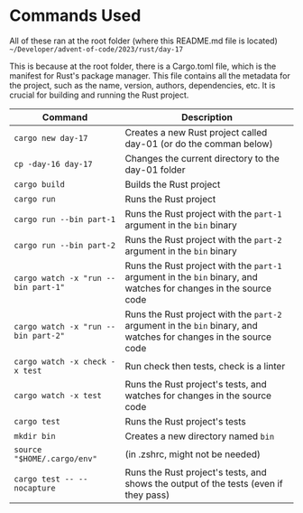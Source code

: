 # Commands Used

All of these ran at the root folder (where this README.md file is located) 
`~/Developer/advent-of-code/2023/rust/day-17`

This is because at the root folder, there is a Cargo.toml file, which is the 
manifest for Rust's package manager. This file contains all the metadata for the project, such as the name, version, authors, dependencies, etc. It is crucial for building and running the Rust project.

Command | Description
--- | ---
`cargo new day-17` | Creates a new Rust project called day-01 (or do the comman below)
`cp -day-16 day-17` | Changes the current directory to the day-01 folder
`cargo build` | Builds the Rust project
`cargo run` | Runs the Rust project
`cargo run --bin part-1` | Runs the Rust project with the `part-1` argument in the `bin` binary
`cargo run --bin part-2` | Runs the Rust project with the `part-2` argument in the `bin` binary
`cargo watch -x "run --bin part-1"` | Runs the Rust project with the `part-1` argument in the `bin` binary, and watches for changes in the source code
`cargo watch -x "run --bin part-2"` | Runs the Rust project with the `part-2` argument in the `bin` binary, and watches for changes in the source code
`cargo watch -x check -x test` | Run check then tests, check is a linter
`cargo watch -x test` | Runs the Rust project's tests, and watches for changes in the source code
`cargo test` | Runs the Rust project's tests
`mkdir bin` | Creates a new directory named `bin`
`source "$HOME/.cargo/env"` | (in .zshrc, might not be needed)
`cargo test -- --nocapture` | Runs the Rust project's tests, and shows the output of the tests (even if they pass)
